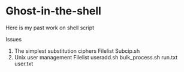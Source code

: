 Ghost-in-the-shell
==================

Here is my past work on shell script

Issues
1. The simplest substitution ciphers
Filelist
Subcip.sh
2. Unix user management
Filelist
useradd.sh
bulk_process.sh
run.txt
user.txt
